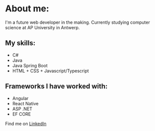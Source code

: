 # About me:
I'm a future web developer in the making.
Currently studying computer science at AP University in Antwerp.

## My skills:
- C#
- Java
- Java Spring Boot
- HTML + CSS + Javascript/Typescript

## Frameworks I have worked with:
- Angular
- React Native
- ASP .NET
- EF CORE
  
Find me on [LinkedIn](https://www.linkedin.com/in/bas-de-meurichy-668314298/)
